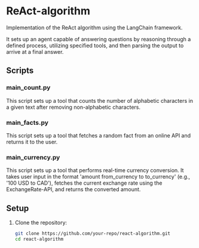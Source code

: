 # ReAct-algorithm

Implementation of the ReAct algorithm using the LangChain framework.

It sets up an agent capable of answering questions by reasoning through a defined process, utilizing specified tools, and then parsing the output to arrive at a final answer.

## Scripts

### main_count.py

This script sets up a tool that counts the number of alphabetic characters in a given text after removing non-alphabetic characters.

### main_facts.py

This script sets up a tool that fetches a random fact from an online API and returns it to the user.

### main_currency.py

This script sets up a tool that performs real-time currency conversion. It takes user input in the format 'amount from_currency to to_currency' (e.g., '100 USD to CAD'), fetches the current exchange rate using the ExchangeRate-API, and returns the converted amount.

## Setup

1. Clone the repository:
   ```bash
   git clone https://github.com/your-repo/react-algorithm.git
   cd react-algorithm

